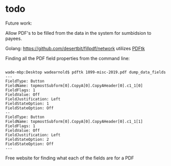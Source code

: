 # todo

Future work: 

Allow PDF's to be filled from the data in the system for sumbidsion to payees. 

Golang: 
https://github.com/desertbit/fillpdf/network
utilizes [PDFtk](https://www.pdflabs.com/tools/pdftk-server/)

Finding all the PDF field properties from the command line: 

```text

wade-mbp:Desktop wadearnold$ pdftk 1099-misc-2019.pdf dump_data_fields
---
FieldType: Button
FieldName: topmostSubform[0].CopyA[0].CopyAHeader[0].c1_1[0]
FieldFlags: 1
FieldValue: Off
FieldJustification: Left
FieldStateOption: 1
FieldStateOption: Off
--
FieldType: Button
FieldName: topmostSubform[0].CopyA[0].CopyAHeader[0].c1_1[1]
FieldFlags: 1
FieldValue: Off
FieldJustification: Left
FieldStateOption: 2
FieldStateOption: Off
---
```

Free website for finding what each of the fields are for a PDF


